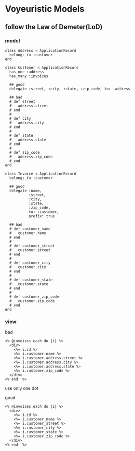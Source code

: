 # Voyeuristic Models

## follow the Law of Demeter(LoD)

### model

    class Address < ApplicationRecord
      belongs_to :customer
    end

    class Customer < ApplicationRecord
      has_one :address
      has_many :invoices

      ## good
      delegate :street, :city, :state, :zip_code, to: :address

      ## bad
      # def street
      #   address.street
      # end
      #
      # def city
      #   address.city
      # end
      #
      # def state
      #   address.state
      # end
      #
      # def zip_code
      #   address.zip_code
      # end
    end

    class Invoice < ApplicationRecord
      belongs_to :customer

      ## good
      delegate :name,
               :street,
               :city,
               :state,
               :zip_code,
               to: :customer,
               prefix: true

      ## bad
      # def customer_name
      #   customer.name
      # end
      #
      # def customer_street
      #   customer.street
      # end
      #
      # def customer_city
      #   customer.city
      # end
      #
      # def customer_state
      #   customer.state
      # end
      #
      # def customer_zip_code
      #   customer.zip_code
      # end
    end

### view

bad

    <% @invoices.each do |i| %>
      <div>
        <%= i.id %>
        <%= i.customer.name %>
        <%= i.customer.address.street %>
        <%= i.customer.address.city %>
        <%= i.customer.address.state %>
        <%= i.customer.zip_code %>
      </div>
    <% end  %>

use only one dot

good

    <% @invoices.each do |i| %>
      <div>
        <%= i.id %>
        <%= i.customer_name %>
        <%= i.customer_street %>
        <%= i.customer_city %>
        <%= i.customer_state %>
        <%= i.customer_zip_code %>
      </div>
    <% end  %>

